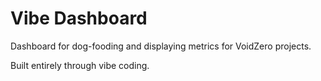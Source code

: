 # Vibe Dashboard

Dashboard for dog-fooding and displaying metrics for VoidZero projects.

Built entirely through vibe coding.
